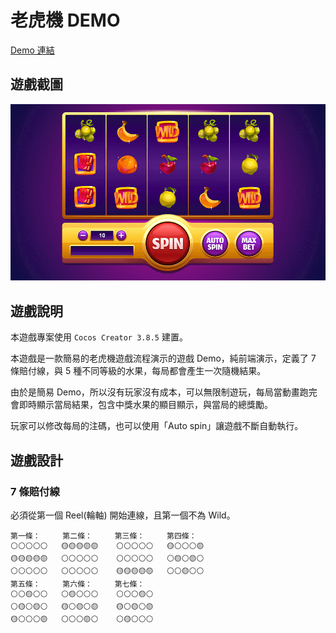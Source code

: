 # 老虎機 DEMO

[Demo 連結](https://shezimanor.github.io/slot-game/)

## 遊戲截圖

![遊戲截圖](readme/slot-game.png)

## 遊戲說明

本遊戲專案使用 `Cocos Creator 3.8.5` 建置。

本遊戲是一款簡易的老虎機遊戲流程演示的遊戲 Demo，純前端演示，定義了 7 條賠付線，與 5 種不同等級的水果，每局都會產生一次隨機結果。

由於是簡易 Demo，所以沒有玩家沒有成本，可以無限制遊玩，每局當動畫跑完會即時顯示當局結果，包含中獎水果的顯目顯示，與當局的總獎勵。

玩家可以修改每局的注碼，也可以使用「Auto spin」讓遊戲不斷自動執行。

## 遊戲設計

### 7 條賠付線

必須從第一個 Reel(輪軸) 開始連線，且第一個不為 Wild。

```
第一條：     第二條：     第三條：     第四條：
⚪️⚪️⚪️⚪️⚪️   🟡🟡🟡🟡🟡    ⚪️⚪️⚪️⚪️⚪️   🟡⚪️⚪️⚪️🟡
🟡🟡🟡🟡🟡   ⚪️⚪️⚪️⚪️⚪️    ⚪️⚪️⚪️⚪️⚪️   ⚪️🟡⚪️🟡⚪️
⚪️⚪️⚪️⚪️⚪️   ⚪️⚪️⚪️⚪️⚪️    🟡🟡🟡🟡🟡   ⚪️⚪️🟡⚪️⚪️
第五條：     第六條：     第七條：
⚪️⚪️🟡⚪️⚪️   ⚪️🟡⚪️⚪️⚪️    ⚪️⚪️⚪️🟡⚪️
⚪️🟡⚪️🟡⚪️   🟡⚪️🟡⚪️🟡    🟡⚪️🟡⚪️🟡
🟡⚪️⚪️⚪️🟡   ⚪️⚪️⚪️🟡⚪️    ⚪️🟡⚪️⚪️⚪️
```
